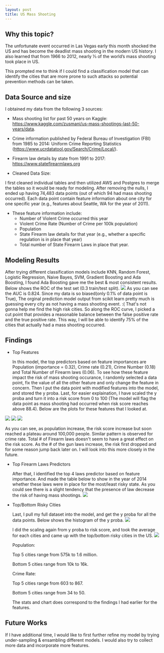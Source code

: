 ```yaml
---
layout: post
title: US Mass Shooting
---
```

## Why this topic?

The unfortunate event occurred in Las Vegas early this month shocked the US and has become the deadlist mass shooting in the modern US history. I also learned that from 1966 to 2012, nearly ⅓ of the world’s mass shooting took place in US.

This prompted me to think if I could find a classification model that can identify the cities that are more prone to such attacks so potential prevention methods can be taken. 

## Data Source and size

I obtained my data from the following 3 sources: 
* Mass shooting list for past 50 years on Kaggle: https://www.kaggle.com/zusmani/us-mass-shootings-last-50-years/data. 
* Crime information published by Federal Bureau of Investigation (FBI) from 1985 to 2014: Uniform Crime Reporting Statistics (https://www.ucrdatatool.gov/Search/Crime/Local/).
* Firearm law details by state from 1991 to 2017: https://www.statefirearmlaws.org
   
* Cleaned Data Size:
  
I first cleaned individual tables and then utilized AWS and Postgres to merge the tables so it would be ready for modeling. After removing the nulls, I ended up having 74,483 data points (out of which 94 had mass shooting occurred). Each data point contain feature information about one city for one specific year (e.g., features about Seattle, WA for the year of 2011). 
 
* These feature information include:
   * Number of Violent Crime occurred this year   
   * Violent Crime Rate (Number of Crime per 100k population)
   * Population
   * State Firearm law details for that year (e.g., whether a specific regulation is in place that year)
   * Total number of State Firearm Laws in place that year.  

## Modeling Results

After trying different classification models include KNN, Random Forest, Logistic Regression, Naive Bayes, SVM, Gradient Boosting and Ada Boosting, I found Ada Boosting gave me the best & most consistent results. Below shows the ROC of the test set (0.3 train/test split).
![](/images/Modeling_Result.png?raw=true)
As you can see the AUC is 0.824. Since my data is so biased(only 0.1% of data point is True), The orginal prediction model output from scikit learn pretty much is guessing every city as not having a mass shooting event. :(
That's not gonna help me find the high risk cities.
So along the ROC curve, I picked a cut point that provides a reasonable balance between the false positive rate and the true positive rate. This way, I will be able to identify 75% of the cities that actually had a mass shooting occurred. 

## Findings

* Top Features

  In this model, the top predictors based on feature importances are Population (importance = 0.32), Crime rate (0.21), Crime Number (0.18) and Total Number of Firearm laws (0.06). 
  To see how these feature impact the risk of mass shooting occurance, I randomly selected a data point, fix the value of all the other feature and only change the feature in concern. Then I put the data point with modified features into the model, and stored the y proba. Last, for easier explaination, I have scaled the y proba and turn it into a risk score from 0 to 100 (The model will flag the data point as mass shooting had occurred when risk score reaches above 88.4). 
  Below are the plots for these features that I looked at. 

![](/images/population.png?raw=true)
![](/images/gunlaw.png?raw=true)
![](/images/CrimeRate.png?raw=true)
  
  As you can see, as population increase, the risk score increase but soon reached a plateau around 100,000 people. Similar pattern is observed for crime rate. Total # of Firearm laws doesn't seem to have a great effect on the risk score. As the # of the gun laws increase, the risk first dropped and for some reason jump back later on. I will look into this more closely in the future.

* Top Firearm Laws Predictors

  After that, I identified the top 4 laws predictor based on feature importance. And made the table below to show in the year of 2014 whether these laws were in place for the most/least risky state. 
  As you could see there is a slight tendency that the presence of law decrease the risk of having mass shootings.
![](/images/TopLawPredictors.png?raw=true)

* Top/Bottom Risky Cities

  Last, I pull my full dataset into the model, and get the y proba for all the data points. 
  Below shows the histogram of the y proba.
  ![](/images/yprobhist.png?raw=true)

  I did the scaling again from y proba to risk score, and took the average for each cities and came up with the top/bottom risky cities in the US. 
  ![](/images/Top_Bottom_Risky.png?raw=true)
  
  Population:

   Top 5 cities range from 575k to 1.6 million.

   Bottom 5 cities range from 10k to 16k.

  Crime Rate:

   Top 5 cities range from 603 to 867.

   Bottom 5 cities range from 34 to 50.
  
  The stats and chart does correspond to the findings I had earlier for the features. 

## Future Works 
If I have additional time, I would like to first further refine my model by trying under-sampling & ensambling different models. I would also try to collect more data and incorporate more features. 



